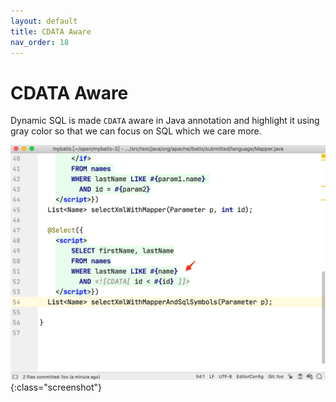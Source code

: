 ```yaml
---
layout: default
title: CDATA Aware
nav_order: 18
---
```


# CDATA Aware
Dynamic SQL is made ```CDATA``` aware in Java annotation and highlight it using gray color so that we can focus on SQL which we care more.

![cddata aware](/assets/images/cddata-aware/cddata-aware.png){:class="screenshot"}